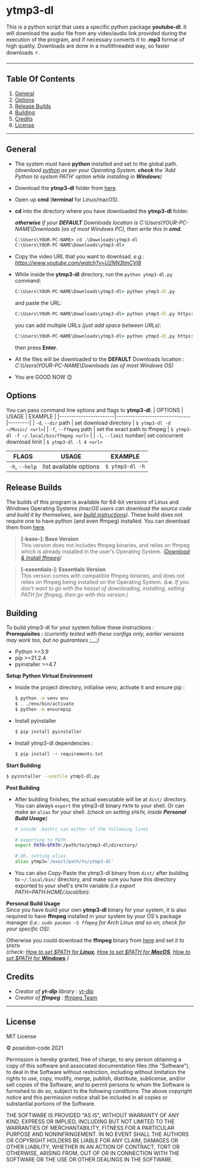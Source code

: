 # **ytmp3-dl**

This is a python script that uses a specific python package **youtube-dl**. It will download the audio file from any video/audio link provided during the execution of the program, and if necessary converts it to **.mp3** format of high quality. Downloads are done in a multithreaded way, so faster downloads ⚡.

---

## **Table Of Contents**
1.  [General](#general)
2.  [Options](#options)
3.  [Release Builds](#release-builds)
4.  [Building](#building)
5.  [Credits](#credits)
6.  [License](#license)
---

## General
- The system must have **python** installed and set to the global path. _(downlaod [python](https://www.python.org/downloads/) as per your Operating System. **check** the 'Add Python to system PATH' option while installing in **Windows**)_

- Download the **ytmp3-dl** folder from [here](https://github.com/poseidon-code/ytmp3-dl/archive/master.zip 'ytmp3-dl').

- Open up **cmd** (**terminal** for Linux/macOS).

- **cd** into the directory where you have downloaded the **ytmp3-dl** folder.

  _**otherwise** if your **DEFAULT** Downloads location is C:\Users\YOUR-PC-NAME\Downloads (as of most Windows PC), then write this in **cmd**._

  ```cmd
  C:\Users\YOUR-PC-NAME> cd .\Downloads\ytmp3-dl
  C:\Users\YOUR-PC-NAME\Downloads\ytmp3-dl>
  ```

- Copy the video URL that you want to download. _e.g.: https://www.youtube.com/watch?v=U2NN3tmCVI8_

- While inside the **ytmp3-dl** directory, run the `python ytmp3-dl.py` command:

  ```cmd
  C:\Users\YOUR-PC-NAME\Downloads\ytmp3-dl> python ytmp3-dl.py
  ```

  and paste the URL:

  ```cmd
  C:\Users\YOUR-PC-NAME\Downloads\ytmp3-dl> python ytmp3-dl.py https://www.youtube.com/watch?v=U2NN3tmCVI8
  ```

  you can add multiple URLs _(just add space between URLs)_:

  ```cmd
  C:\Users\YOUR-PC-NAME\Downloads\ytmp3-dl> python ytmp3-dl.py https://www.youtube.com/watch?v=U2NN3tmCVI8 https://www.youtube.com/watch?v=kddC4gi72UE
  ```

  then press **Enter**.

- All the files will be downloaded to the **DEFAULT** Downloads location : _C:\Users\YOUR-PC-NAME\Downloads (as of most Windows OS)_

- You are GOOD NOW 😊


## Options
You can pass command line options and flags to **ytmp3-dl**.
| OPTIONS               | USAGE                         | EXAMPLE |
|-----------------------|-------------------------------|---------|
| `-d`, `--dir` path    | set download directory        | `$ ytmp3-dl -d ~/Music/ <url>`|
| `-f`, `--ffmpeg` path | set the exact path to ffmpeg  | `$ ytmp3-dl -f ~/.local/bin/ffmpeg <url>` |
| `-l`, `--limit` number| set concurrent download limit | `$ ytmp3-dl -l 4 <url>`

| FLAGS                 | USAGE                         | EXAMPLE |
|-----------------------|-------------------------------|---------|
| `-h`, `--help`        | list available options        | `$ ytmp3-dl -h` |


## Release Builds
The builds of this program is available for 64-bit versions of Linux and Windows Operating Systems _(macOS users can download the source code and build it by themselves, see [build instructions](#building))_. These build does not require one to have python (and even ffmpeg) installed. You can download them from [here](https://github.com/poseidon-code/ytmp3-dl/releases).

> **[-base-]: Base Version** \
  This version does not includes ffmpeg binaries, and relies on ffmpeg which is already installed in the user's Operating System. _([Download & Install ffmpeg](https://ffmpeg.org/download.html))_

> **[-essentials-]: Essentials Version** \
  This version comes with compatible ffmpeg binaries, and does not relies on ffmpeg being installed on the Operating System. _(**i.e.** If you don't want to go with the hassel of downloading, installing, setting PATH for ffmpeg, then go with this version.)_


## Building
To build ytmp3-dl for your system follow these instructions :\
**Prerequisites :**
_(currently tested with these configs only, earlier versions may work too, but no guarantees ;\_\_;)_
- Python >=3.9
- pip >=21.2.4
- pyinstaller >=4.7

**Setup Python Virtual Environment**
- Inside the project directory, initialise venv, activate it and ensure pip :
  ```bash
  $ python -m venv env
  $ . ./env/bin/activate
  $ python -m ensurepip
  ```
- Install pyinstaller
  ```bash
  $ pip install pyinstaller
  ```
- Install ytmp3-dl dependencies :
  ```bash
  $ pip install -r requirements.txt
  ```
**Start Building**
  ```bash
  $ pyinstaller --onefile ytmp3-dl.py
  ```
**Post Building**
- After building finishes, the actual executable will be at `dist/` directory. You can always `export` the ytmp3-dl binary `PATH` to your shell. Or can make an `alias` for your shell. _(check on setting `$PATH`, inside **Personal Build Usage**)_
  ```.sh
  # inside .bashrc can either of the following lines
  
  # exporting to PATH
  export PATH=$PATH:/path/to/ytmp3-dl/directory/
  
  # OR, setting alias 
  alias ytmp3='/exact/path/to/ytmp3-dl'
  ```
- You can also Copy-Paste the ytmp3-dl binary from `dist/` after building to `~/.local/bin/` directory, and make sure you have this directory exported to your shell's `$PATH` variable _(i.e export PATH=$PATH:$HOME/.local/bin)_.

**Personal Build Usage** \
Since you have build your own **ytmp3-dl** binary for your system, it is also required to have **ffmpeg** installed in your system by your OS's package manager _(i.e.: `sudo pacman -S ffmpeg` for Arch Linux and so on, check for your specific OS)_.

Otherwise you could download the **ffmpeg** binary from [here](https://ffmpeg.org/download.html) and set it to `$PATH` \
_(check:
[How to set $PATH for **Linux**](https://stackoverflow.com/questions/14637979/how-to-permanently-set-path-on-linux-unix),
[How to set $PATH for **MacOS**](https://stackoverflow.com/questions/22465332/setting-path-environment-variable-in-osx-permanently),
[How to set $PATH for **Windows**](https://stackoverflow.com/questions/24219627/how-to-update-system-path-variable-permanently-from-cmd)
)_



## Credits
- _Creator of **yt-dlp** library_ : [yt-dlp](http://github.com/yt-dlp/yt-dlp)
- _Creator of **ffmpeg**_ : [ffmpeg Team](http://ffmpeg.org)

---

## License
MIT License

&copy; poseidon-code 2021

Permission is hereby granted, free of charge, to any person obtaining a copy of this software and associated documentation files (the "Software"), to deal in the Software without restriction, including without limitation the rights to use, copy, modify, merge, publish, distribute, sublicense, and/or sell copies of the Software, and to permit persons to whom the Software is furnished to do so, subject to the following conditions:
The above copyright notice and this permission notice shall be included in all copies or substantial portions of the Software.

THE SOFTWARE IS PROVIDED "AS IS", WITHOUT WARRANTY OF ANY KIND, EXPRESS OR IMPLIED, INCLUDING BUT NOT LIMITED TO THE WARRANTIES OF MERCHANTABILITY, FITNESS FOR A PARTICULAR PURPOSE AND NONINFRINGEMENT. IN NO EVENT SHALL THE AUTHORS OR COPYRIGHT HOLDERS BE LIABLE FOR ANY CLAIM, DAMAGES OR OTHER LIABILITY, WHETHER IN AN ACTION OF CONTRACT, TORT OR OTHERWISE, ARISING FROM, OUT OF OR IN CONNECTION WITH THE SOFTWARE OR THE USE OR OTHER DEALINGS IN THE SOFTWARE.
